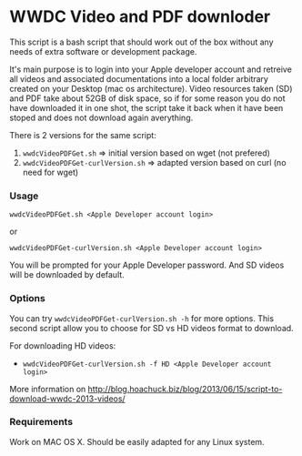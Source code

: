WWDC Video and PDF downloder
================

This script is a bash script that should work out of the box without any needs of extra software or development package.

It's main purpose is to login into your Apple developer account and retreive all videos and associated documentations into a local folder arbitrary created on your Desktop (mac os architecture).
Video resources taken (SD) and PDF take about 52GB of disk space, so if for some reason you do not have downloaded it in one shot, the script take it back when it have been stoped and does not download again averything.

There is 2 versions for the same script:

1. `wwdcVideoPDFGet.sh` => initial version based on wget (not prefered)
2. `wwdcVideoPDFGet-curlVersion.sh` => adapted version based on curl (no need for wget)

### Usage
`wwdcVideoPDFGet.sh <Apple Developer account login>`

or

`wwdcVideoPDFGet-curlVersion.sh <Apple Developer account login>`

You will be prompted for your Apple Developer password. And SD videos will be downloaded by default.

### Options
You can try `wwdcVideoPDFGet-curlVersion.sh -h` for more options. This second script allow you to choose for SD vs HD videos format to download.

For downloading HD videos:

 - `wwdcVideoPDFGet-curlVersion.sh -f HD <Apple Developer account login>`
		

More information on http://blog.hoachuck.biz/blog/2013/06/15/script-to-download-wwdc-2013-videos/

### Requirements
Work on MAC OS X.
Should be easily adapted for any Linux system.

